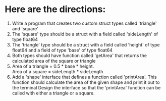 # Here are the directions:

1. Write a program that creates two custom struct types called 'triangle' and 'square'
2. The 'square' type should be a struct with a field called 'sideLength' of type float64
3. The 'triangle' type should be a struct with a field called 'height' of type float64 and a field of type 'base' of type float64
4. Both types should have function called 'getArea' that returns the calculated area of the square or triangle
5. Area of a triangle = 0.5 * base * height. </br>
Area of a square = sideLength * sideLength
6. Add a 'shape' interface that defines a function called 'printArea'.  This function should calculate the area of the given shape and print it out to the terminal Design the interface so that the 'printArea' function can be called with either a triangle or a square.
